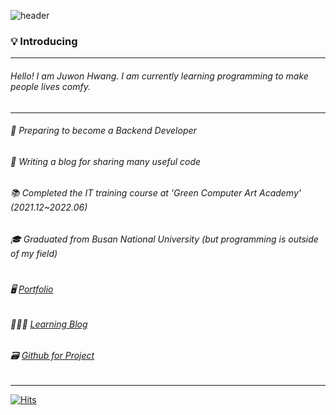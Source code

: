 ![header](https://capsule-render.vercel.app/api?type=soft&color=auto&height=150&section=header&text=Hi%20there!☺️&fontSize=50)

### 💡 Introducing

---

###### Hello!  I am Juwon Hwang. I am currently learning programming to make people lives comfy.
---
###### 🌱 Preparing to become a Backend Developer
###### 📝 Writing a blog for sharing many useful code
###### 📚 Completed the IT training course at 'Green Computer Art Academy' (2021.12~2022.06)
###### 🎓 Graduated from Busan National University (but programming is outside of my field)  
#

######  🖥 [Portfolio](https://won5354.wixsite.com/fwangjuwon)
######  👩🏻‍💻 [Learning Blog](https://blog.naver.com/fwangjuwon)
######  🗃 [Github for Project](https://github.com/emperor-juwon)

---

[![Hits](https://hits.seeyoufarm.com/api/count/incr/badge.svg?url=https%3A%2F%2Fgithub.com%2Ffwangjuwon&count_bg=%23B07EEE&title_bg=%2394C1F6&icon=&icon_color=%23E7E7E7&title=hits&edge_flat=false)](https://hits.seeyoufarm.com)
